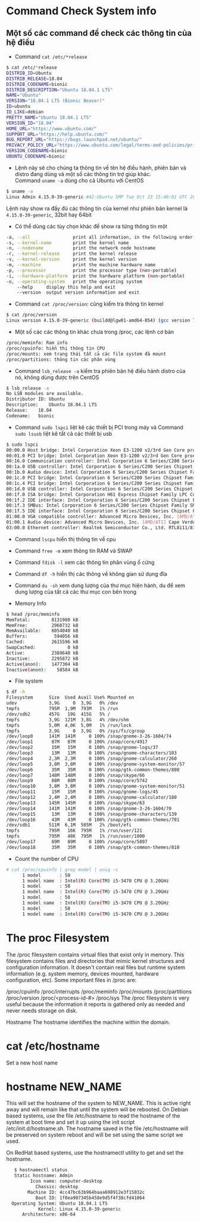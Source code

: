 # Command Check System info</br>
## Một số các command để check các thông tin của hệ điều</br>
- Command `cat /etc/*release`
```sh
$ cat /etc/*release
DISTRIB_ID=Ubuntu
DISTRIB_RELEASE=18.04
DISTRIB_CODENAME=bionic
DISTRIB_DESCRIPTION="Ubuntu 18.04.1 LTS"
NAME="Ubuntu"
VERSION="18.04.1 LTS (Bionic Beaver)"
ID=ubuntu
ID_LIKE=debian
PRETTY_NAME="Ubuntu 18.04.1 LTS"
VERSION_ID="18.04"
HOME_URL="https://www.ubuntu.com/"
SUPPORT_URL="https://help.ubuntu.com/"
BUG_REPORT_URL="https://bugs.launchpad.net/ubuntu/"
PRIVACY_POLICY_URL="https://www.ubuntu.com/legal/terms-and-policies/privacy-policy"
VERSION_CODENAME=bionic
UBUNTU_CODENAME=bionic
```
- Lệnh này sẽ cho chúng ta thông tin về tên hệ điều hành, phiên bản và distro đang dùng và một số các thông tin trợ giúp khác.</br>
Command `uname -a` dùng cho cả Ubuntu với CentOS
```sh
$ uname -a
Linux Admin 4.15.0-39-generic #42-Ubuntu SMP Tue Oct 23 15:48:01 UTC 2018 x86_64 x86_64 x86_64 GNU/Linux
```
Lệnh này show ra đầy đủ các thông tin của kernel như phiên bản kernel là `4.15.0-39-generic`, 32bit hay 64bit

- Có thể dùng các tùy chọn khác để show ra từng thông tin một</br>
```sh
-a, --all                print all information, in the following order, except omit -p and -i if unknown:
-s, --kernel-name        print the kernel name
-n, --nodename           print the network node hostname
-r, --kernel-release     print the kernel release
-v, --kernel-version     print the kernel version
-m, --machine            print the machine hardware name
-p, --processor          print the processor type (non-portable)
-i, --hardware-platform  print the hardware platform (non-portable)
-o, --operating-system   print the operating system
    --help     display this help and exit
    --version  output version information and exit
 ```
- Command `cat /proc/version`: cũng kiểm tra thông tin kernel
```sh
$ cat /proc/version
Linux version 4.15.0-39-generic (buildd@lgw01-amd64-054) (gcc version 7.3.0 (Ubuntu 7.3.0-16ubuntu3)) #42-Ubuntu SMP Tue Oct 23 15:48:01 UTC 2018
```
- Một số các các thông tin khác chưa trong /proc, các lệnh cơ bản
```sh
/proc/meminfo: Ram info
/proc/cpuinfo: hiển thị thông tin CPU
/proc/mounts: xem trạng thái tất cả các file system đã mount
/proc/partitions: thông tin các phân vùng
```
- Command `lsb_release -a` kiểm tra phiên bản hệ điều hành distro của nó, không dùng được trên CentOS
```sh
$ lsb_release -a
No LSB modules are available.
Distributor ID:	Ubuntu
Description:	Ubuntu 18.04.1 LTS
Release:	18.04
Codename:	bionic
```
- Command `sudo lspci` liệt kê các thiết bị PCI trong máy và Command `sudo lsusb` liệt kê tất cả các thiết bị usb
```sh
$ sudo lspci
00:00.0 Host bridge: Intel Corporation Xeon E3-1200 v2/3rd Gen Core processor DRAM Controller (rev 09)
00:01.0 PCI bridge: Intel Corporation Xeon E3-1200 v2/3rd Gen Core processor PCI Express Root Port (rev 09)
00:16.0 Communication controller: Intel Corporation 6 Series/C200 Series Chipset Family MEI Controller #1 (rev 04)
00:1a.0 USB controller: Intel Corporation 6 Series/C200 Series Chipset Family USB Enhanced Host Controller #2 (rev 05)
00:1b.0 Audio device: Intel Corporation 6 Series/C200 Series Chipset Family High Definition Audio Controller (rev 05)
00:1c.0 PCI bridge: Intel Corporation 6 Series/C200 Series Chipset Family PCI Express Root Port 1 (rev b5)
00:1c.4 PCI bridge: Intel Corporation 6 Series/C200 Series Chipset Family PCI Express Root Port 5 (rev b5)
00:1d.0 USB controller: Intel Corporation 6 Series/C200 Series Chipset Family USB Enhanced Host Controller #1 (rev 05)
00:1f.0 ISA bridge: Intel Corporation H61 Express Chipset Family LPC Controller (rev 05)
00:1f.2 IDE interface: Intel Corporation 6 Series/C200 Series Chipset Family 4 port SATA IDE Controller (rev 05)
00:1f.3 SMBus: Intel Corporation 6 Series/C200 Series Chipset Family SMBus Controller (rev 05)
00:1f.5 IDE interface: Intel Corporation 6 Series/C200 Series Chipset Family 2 port SATA IDE Controller (rev 05)
01:00.0 VGA compatible controller: Advanced Micro Devices, Inc. [AMD/ATI] Cape Verde LE [Radeon HD 7730/8730]
01:00.1 Audio device: Advanced Micro Devices, Inc. [AMD/ATI] Cape Verde/Pitcairn HDMI Audio [Radeon HD 7700/7800 Series]
03:00.0 Ethernet controller: Realtek Semiconductor Co., Ltd. RTL8111/8168/8411 PCI Express Gigabit Ethernet Controller (rev 06)
```
- Command `lscpu` hiển thị thông tin về cpu</br>
- Command `free -m` xem thông tin RAM và SWAP</br>
- Command `fdisk -l` xem các thông tin phân vùng ổ cứng</br>
- Command `df -h` hiển thị các thông về không gian sử dụng đĩa</br>
- Command `du -sh` xem dung lượng của thư mục hiện hành, du để xem dung lượng của tất cả các thư mục con bên trong</br>

- Memory Info
```sh
$ head /proc/meminfo 
MemTotal:        8131980 kB
MemFree:         2960732 kB
MemAvailable:    6054040 kB
Buffers:          594056 kB
Cached:          2615596 kB
SwapCached:            0 kB
Active:          2389640 kB
Inactive:        2295872 kB
Active(anon):    1477304 kB
Inactive(anon):    58584 kB
```
- File system
```sh
$ df -h
Filesystem      Size  Used Avail Use% Mounted on
udev            3,9G     0  3,9G   0% /dev
tmpfs           795M  1,9M  793M   1% /run
/dev/sdb2       457G   19G  415G   5% /
tmpfs           3,9G  121M  3,8G   4% /dev/shm
tmpfs           5,0M  4,0K  5,0M   1% /run/lock
tmpfs           3,9G     0  3,9G   0% /sys/fs/cgroup
/dev/loop0      141M  141M     0 100% /snap/gnome-3-26-1604/74
/dev/loop1       87M   87M     0 100% /snap/core/4917
/dev/loop2       15M   15M     0 100% /snap/gnome-logs/37
/dev/loop3       13M   13M     0 100% /snap/gnome-characters/103
/dev/loop4      2,3M  2,3M     0 100% /snap/gnome-calculator/260
/dev/loop5      3,8M  3,8M     0 100% /snap/gnome-system-monitor/57
/dev/loop6       35M   35M     0 100% /snap/gtk-common-themes/808
/dev/loop7      148M  148M     0 100% /snap/skype/66
/dev/loop9       88M   88M     0 100% /snap/core/5742
/dev/loop10     3,8M  3,8M     0 100% /snap/gnome-system-monitor/51
/dev/loop11      15M   15M     0 100% /snap/gnome-logs/45
/dev/loop12     2,4M  2,4M     0 100% /snap/gnome-calculator/180
/dev/loop13     145M  145M     0 100% /snap/skype/63
/dev/loop14     141M  141M     0 100% /snap/gnome-3-26-1604/70
/dev/loop15      13M   13M     0 100% /snap/gnome-characters/139
/dev/loop16      43M   43M     0 100% /snap/gtk-common-themes/701
/dev/sdb1       511M  6,1M  505M   2% /boot/efi
tmpfs           795M   16K  795M   1% /run/user/121
tmpfs           795M   48K  795M   1% /run/user/1000
/dev/loop17      89M   89M     0 100% /snap/core/5897
/dev/loop18      35M   35M     0 100% /snap/gtk-common-themes/818
```
- Count the number of CPU
```sh
# cat /proc/cpuinfo | grep model | uniq -c
      1 model		: 58
      1 model name	: Intel(R) Core(TM) i5-3470 CPU @ 3.20GHz
      1 model		: 58
      1 model name	: Intel(R) Core(TM) i5-3470 CPU @ 3.20GHz
      1 model		: 58
      1 model name	: Intel(R) Core(TM) i5-3470 CPU @ 3.20GHz
      1 model		: 58
      1 model name	: Intel(R) Core(TM) i5-3470 CPU @ 3.20GHz
```
# The proc Filesystem
The /proc filesystem contains virtual files that exist only in memory. This filesystem contains files and directories that mimic kernel structures and configuration information. It doesn't contain real files but runtime system information (e.g. system memory, devices mounted, hardware configuration, etc). Some important files in /proc are:

/proc/cpuinfo
/proc/interrupts
/proc/meminfo
/proc/mounts
/proc/partitions
/proc/version
/proc/<process-id-#>
/proc/sys
The /proc filesystem is very useful because the information it reports is gathered only as needed and never needs storage on disk.

Hostname
The hostname identifies the machine within the domain.

# cat /etc/hostname
Set a new host name

# hostname NEW_NAME
This will set the hostname of the system to NEW_NAME. This is active right away and will remain like that until the system will be rebooted. On Debian based systems, use the file /etc/hostname to read the hostname of the system at boot time and set it up using the init script /etc/init.d/hostname.sh. The hostname saved in the file /etc/hostname will be preserved on system reboot and will be set using the same script we used.

On RedHat based systems, use the hostnamectl utility to get and set the hostname.
```sh
   $ hostnamectl status 
   Static hostname: Admin
         Icon name: computer-desktop
           Chassis: desktop
        Machine ID: 4cc47bc63b964baaa698912e3f15032c
           Boot ID: 1f0ea907345b458e9d5f4f38cfd41064
  Operating System: Ubuntu 18.04.1 LTS
            Kernel: Linux 4.15.0-39-generic
      Architecture: x86-64
```
